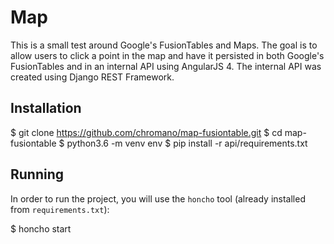 # Map

This is a small test around Google's FusionTables and Maps. The goal is to
allow users to click a point in the map and have it persisted in both
Google's FusionTables and in an internal API using AngularJS 4. The internal
API was created using Django REST Framework.

## Installation

  $ git clone https://github.com/chromano/map-fusiontable.git
  $ cd map-fusiontable
  $ python3.6 -m venv env
  $ pip install -r api/requirements.txt

## Running

In order to run the project, you will use the `honcho` tool (already installed
from `requirements.txt`):

  $ honcho start